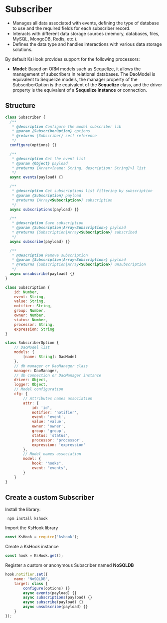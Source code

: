 # Subscriber

- Manages all data associated with events, defining the type of database to use and the required fields for each subscriber record.
- Interacts with different data storage sources (memory, databases, files, MySQL, MongoDB, Redis, etc.).
- Defines the data type and handles interactions with various data storage solutions.

By default KsHook provides support for the following processors:
- **Model**: Based on ORM models such as Sequelize, it allows the management of subscribers in relational databases. The DaoModel is equivalent to Sequelize models, the manager property of the SubscriberOption is the equivalent of the **Sequelize** class, and the driver property is the equivalent of a **Sequelize instance** or connection.

## Structure
```js
class Subscriber {
  /**
   * @description Configure the model subscriber lib
   * @param {SubscriberOption} options
   * @returns {Subscriber} self reference
   */
  configure(options) {}

  /**
   * @description Get the event list
   * @param {Object} payload
   * @returns {Arrar<{name: String, description: String}>} list
   */
  async events(payload) {}

  /**
   * @description Get subscriptions list filtering by subscription
   * @param {Subscription} payload
   * @returns {Array<Subscription>} subscription
   */
  async subscriptions(payload) {}

  /**
   * @description Save subscription
   * @param {Subscription|Array<Subscription>} payload
   * @returns {Subscription|Array<Subscription>} subscribed
   */
  async subscribe(payload) {}

  /**
   * @description Remove subscription
   * @param {Subscription|Array<Subscription>} payload
   * @returns {Subscription|Array<Subscription>} unsubscription
   */
  async unsubscribe(payload) {}
}
```

```js
class Subscription {
    id: Number,
    event: String,
    value: String,
    notifier: String,
    group: Number,
    owner: Number,
    status: Number,
    processor: String,
    expression: String
}
```

```js
class SubscriberOption {
    // DaoModel list
    models: { 
        [name: String]: DaoModel 
    },
    // db manager or DaoManager class
    manager: DaoManager,
    // db connection or DaoManager instance
    driver: Object,
    logger: Object,
    // Model configuration
    cfg: {
        // Attributes names association
        attr: {
            id: 'id',
            notifier: 'notifier',
            event: 'event',
            value: 'value',
            owner: 'owner',
            group: 'group',
            status: 'status',
            processor: 'processor',
            expression: 'expression'
        },
        // Model names association
        model: {  
            hook: "hooks",
            event: "events",
        }
    }
}
```

## Create a custom Subscriber

Install the library:

``` npm install kshook```

Import the KsHook library

```js
const KsHook = require('kshook');
```

Create a KsHook instance

```js
const hook = KsHook.get();
```

Register a custom or anonymous Subscriber named **NoSQLDB**
```js
hook.notifier.set({
    name: "NoSQLDB",
    target: class {
        configure(options) {}
        async events(payload) {}
        async subscriptions(payload) {}
        async subscribe(payload) {}
        async unsubscribe(payload) {}
    }
});
```